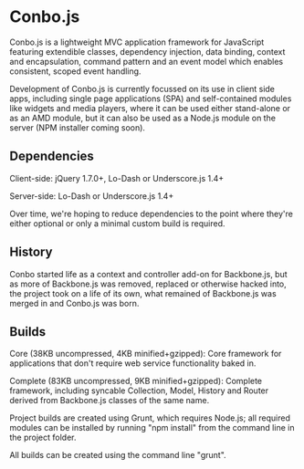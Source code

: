Conbo.js
========

Conbo.js is a lightweight MVC application framework for JavaScript featuring extendible classes, dependency injection, data binding, context and encapsulation, command pattern and an event model which enables consistent, scoped event handling.

Development of Conbo.js is currently focussed on its use in client side apps, including single page applications (SPA) and self-contained modules like widgets and media players, where it can be used either stand-alone or as an AMD module, but it can also be used as a Node.js module on the server (NPM installer coming soon).

Dependencies
------------

Client-side: jQuery 1.7.0+, Lo-Dash or Underscore.js 1.4+

Server-side: Lo-Dash or Underscore.js 1.4+

Over time, we're hoping to reduce dependencies to the point where they're either optional or only a minimal custom build is required.

History
-------

Conbo started life as a context and controller add-on for Backbone.js, but as more of Backbone.js was removed, replaced or otherwise hacked into, the project took on a life of its own, what remained of Backbone.js was merged in and Conbo.js was born. 

Builds
------

Core (38KB uncompressed, 4KB minified+gzipped): Core framework for applications that don't require web service functionality baked in.

Complete (83KB uncompressed, 9KB minified+gzipped): Complete framework, including syncable Collection, Model, History and Router derived from Backbone.js classes of the same name.

Project builds are created using Grunt, which requires Node.js; all required modules can be installed by running "npm install" from the command line in the project folder.

All builds can be created using the command line "grunt".
